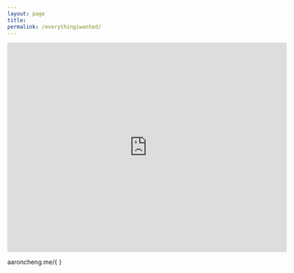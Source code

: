 ```yaml
---
layout: page
title: 
permalink: /everythingiwanted/
---
```


<iframe width="640" height="480" src="https://www.youtube.com/embed/kgUBBbKrL3E?modestbranding=1" frameborder="0" allow="accelerometer; autoplay; encrypted-media; gyroscope; picture-in-picture" allowfullscreen></iframe>

aaroncheng.me/{ }
